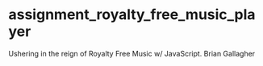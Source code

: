 # assignment_royalty_free_music_player
Ushering in the reign of Royalty Free Music w/ JavaScript.
Brian Gallagher
